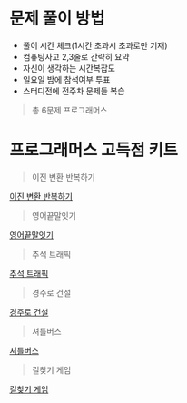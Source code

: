 # 문제 풀이 방법

- 풀이 시간 체크(1시간 초과시 초과로만 기재)
- 컴퓨팅사고 2,3줄로 간략히 요약
- 자신이 생각하는 시간복잡도
- 일요일 밤에 참석여부 투표 
- 스터디전에 전주차 문제들 복습

> 총 6문제 프로그래머스 

# 프로그래머스 고득점 키트

> 이진 변환 반복하기

[이진 변환 반복하기](https://programmers.co.kr/learn/courses/30/lessons/70129)

> 영어끝말잇기

[영어끝말잇기](https://programmers.co.kr/learn/courses/30/lessons/12981)

> 추석 트래픽

[추석 트래픽](https://programmers.co.kr/learn/courses/30/lessons/17676)

> 경주로 건설

[경주로 건설](https://programmers.co.kr/learn/courses/30/lessons/67259)

> 셔틀버스

[셔틀버스](https://programmers.co.kr/learn/courses/30/lessons/17678)

> 길찾기 게임

[길찾기 게임](https://programmers.co.kr/learn/courses/30/lessons/42892)
